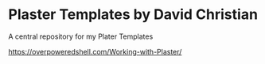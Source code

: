 # Plaster Templates by David Christian

A central repository for my Plater Templates

https://overpoweredshell.com/Working-with-Plaster/

